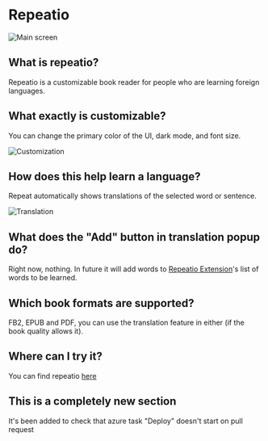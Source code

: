 # Repeatio
![Main screen](https://user-images.githubusercontent.com/39967396/87249775-c68d9880-c469-11ea-8544-ff140b18597e.png)

## What is repeatio?
Repeatio is a customizable book reader for people who are learning foreign languages.

## What exactly is customizable?
You can change the primary color of the UI, dark mode, and font size.

![Customization](https://user-images.githubusercontent.com/39967396/87249778-cb524c80-c469-11ea-824b-c6c59cc77e63.png)

## How does this help learn a language?
Repeat automatically shows translations of the selected word or sentence.

![Translation](https://user-images.githubusercontent.com/39967396/87249935-ae6a4900-c46a-11ea-8c63-98ba67bc3dd4.png)

## What does the "Add" button in translation popup do?
Right now, nothing. In future it will add words to [Repeatio Extension](https://github.com/qucumbah/repeatio-extension)'s list of words to be learned.

## Which book formats are supported?
FB2, EPUB and PDF, you can use the translation feature in either (if the book quality allows it).

## Where can I try it?
You can find repeatio [here](https://qucumbah.github.io/repeatio-pwa/)

## This is a completely new section
It's been added to check that azure task "Deploy" doesn't start on pull request
